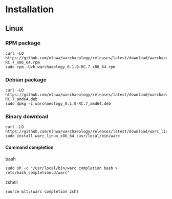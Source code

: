 # Installation

## Linux
### RPM package
```
curl -LO https://github.com/nlnwa/warchaeology/releases/latest/download/warchaeology_0.1.0-RC.7_x86_64.rpm
sudo rpm -Uvh warchaeology_0.1.0-RC.7_x86_64.rpm
```

### Debian package
```
curl -LO https://github.com/nlnwa/warchaeology/releases/latest/download/warchaeology_0.1.0-RC.7_amd64.deb
sudo dpkg -i warchaeology_0.1.0-RC.7_amd64.deb
```

### Binary download
```
curl -LO https://github.com/nlnwa/warchaeology/releases/latest/download/warc_linux_x86_64
sudo install warc_linux_x86_64 /usr/local/bin/warc
```

#### Command completion
bash
```
sudo sh -c "/usr/local/bin/warc completion bash > /etc/bash_completion.d/warc"
```

zshell
```
source &lt;(warc completion zsh)
```
